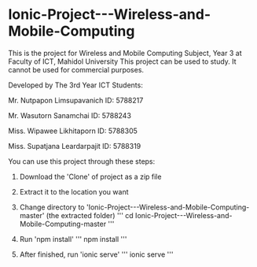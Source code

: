 # Ionic-Project---Wireless-and-Mobile-Computing

This is the project for Wireless and Mobile Computing Subject, Year 3
at Faculty of ICT, Mahidol University
This project can be used to study. 
It cannot be used for commercial purposes.

Developed by The 3rd Year ICT Students:

Mr. Nutpapon Limsupavanich ID: 5788217 

Mr. Wasutorn Sanamchai ID: 5788243 

Miss. Wipawee Likhitaporn ID: 5788305

Miss. Supatjana Leardarpajit ID: 5788319

You can use this project through these steps:

1) Download the 'Clone' of project as a zip file
2) Extract it to the location you want
3) Change directory to 'Ionic-Project---Wireless-and-Mobile-Computing-master' (the extracted folder)
'''
cd Ionic-Project---Wireless-and-Mobile-Computing-master
'''

4) Run 'npm install'
'''
npm install
'''

5) After finished, run 'ionic serve'
'''
ionic serve
'''

